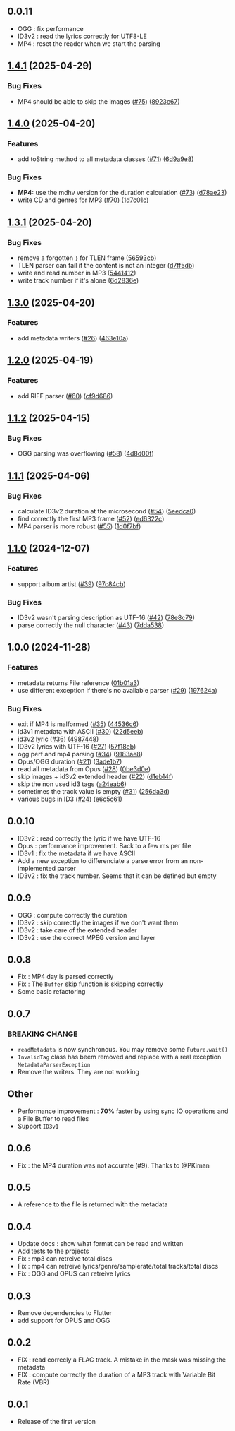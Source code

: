 ## 0.0.11

- OGG : fix performance
- ID3v2 : read the lyrics correctly for UTF8-LE
- MP4 : reset the reader when we start the parsing

## [1.4.1](https://github.com/ClementBeal/audio_metadata_reader/compare/v1.4.0...v1.4.1) (2025-04-29)


### Bug Fixes

* MP4 should be able to skip the images ([#75](https://github.com/ClementBeal/audio_metadata_reader/issues/75)) ([8923c67](https://github.com/ClementBeal/audio_metadata_reader/commit/8923c67342038d0408dad359a1461df50f2386f4))

## [1.4.0](https://github.com/ClementBeal/audio_metadata_reader/compare/v1.3.1...v1.4.0) (2025-04-20)


### Features

* add toString method to all metadata classes ([#71](https://github.com/ClementBeal/audio_metadata_reader/issues/71)) ([6d9a9e8](https://github.com/ClementBeal/audio_metadata_reader/commit/6d9a9e8792fcd9a8a51598975e589da33468947f))


### Bug Fixes

* **MP4:** use the mdhv version for the duration calculation ([#73](https://github.com/ClementBeal/audio_metadata_reader/issues/73)) ([d78ae23](https://github.com/ClementBeal/audio_metadata_reader/commit/d78ae233e621d8c2d833054e24d9dccaeadec8fd))
* write CD and genres for MP3 ([#70](https://github.com/ClementBeal/audio_metadata_reader/issues/70)) ([1d7c01c](https://github.com/ClementBeal/audio_metadata_reader/commit/1d7c01c47904a68d1330bde7848810713983de05))

## [1.3.1](https://github.com/ClementBeal/audio_metadata_reader/compare/v1.3.0...v1.3.1) (2025-04-20)


### Bug Fixes

* remove a forgotten `}` for TLEN frame ([56593cb](https://github.com/ClementBeal/audio_metadata_reader/commit/56593cb02daf79b65e1b4ba3628c7a5df46b5f18))
* TLEN parser can fail if the content is not an integer ([d7ff5db](https://github.com/ClementBeal/audio_metadata_reader/commit/d7ff5dbf903d372b62dcef7c9ba55e9c2a34894e))
* write and read number in MP3 ([5441412](https://github.com/ClementBeal/audio_metadata_reader/commit/5441412ef650fa63d7bfde63c23ceb7e00b66fb2))
* write track number if it's alone ([6d2836e](https://github.com/ClementBeal/audio_metadata_reader/commit/6d2836e052d77dadb7fb959a4f22bf8300297158))

## [1.3.0](https://github.com/ClementBeal/audio_metadata_reader/compare/v1.2.0...v1.3.0) (2025-04-20)


### Features

* add metadata writers ([#26](https://github.com/ClementBeal/audio_metadata_reader/issues/26)) ([463e10a](https://github.com/ClementBeal/audio_metadata_reader/commit/463e10a84266866361c111b23bb2c804a43e75c9))

## [1.2.0](https://github.com/ClementBeal/audio_metadata_reader/compare/v1.1.2...v1.2.0) (2025-04-19)


### Features

* add RIFF parser ([#60](https://github.com/ClementBeal/audio_metadata_reader/issues/60)) ([cf9d686](https://github.com/ClementBeal/audio_metadata_reader/commit/cf9d6865a46293218dcaa96eb6b8bda5925672c5))

## [1.1.2](https://github.com/ClementBeal/audio_metadata_reader/compare/v1.1.1...v1.1.2) (2025-04-15)


### Bug Fixes

* OGG parsing was overflowing ([#58](https://github.com/ClementBeal/audio_metadata_reader/issues/58)) ([4d8d00f](https://github.com/ClementBeal/audio_metadata_reader/commit/4d8d00faf6364210bb181d2f9fdbe65bec0a8b4a))

## [1.1.1](https://github.com/ClementBeal/audio_metadata_reader/compare/v1.1.0...v1.1.1) (2025-04-06)


### Bug Fixes

* calculate ID3v2 duration at the microsecond ([#54](https://github.com/ClementBeal/audio_metadata_reader/issues/54)) ([5eedca0](https://github.com/ClementBeal/audio_metadata_reader/commit/5eedca0a5d91f537dce7a846210730f008d8651c))
* find correctly the first MP3 frame ([#52](https://github.com/ClementBeal/audio_metadata_reader/issues/52)) ([ed6322c](https://github.com/ClementBeal/audio_metadata_reader/commit/ed6322c65c1371247f2cb5ab0dee17882d6deb71))
* MP4 parser is more robust ([#55](https://github.com/ClementBeal/audio_metadata_reader/issues/55)) ([1d0f7bf](https://github.com/ClementBeal/audio_metadata_reader/commit/1d0f7bf080886a17ec5a3c3bd03859b4cf45873f))

## [1.1.0](https://github.com/ClementBeal/audio_metadata_reader/compare/v1.0.0...v1.1.0) (2024-12-07)


### Features

* support album artist ([#39](https://github.com/ClementBeal/audio_metadata_reader/issues/39)) ([97c84cb](https://github.com/ClementBeal/audio_metadata_reader/commit/97c84cb9aede651eb8957e27e84047e467ec4e54))


### Bug Fixes

* ID3v2 wasn't parsing description as UTF-16 ([#42](https://github.com/ClementBeal/audio_metadata_reader/issues/42)) ([78e8c79](https://github.com/ClementBeal/audio_metadata_reader/commit/78e8c79d3240e38c60c5f6d91cec12d4642cdf72))
* parse correctly the null character ([#43](https://github.com/ClementBeal/audio_metadata_reader/issues/43)) ([7dda538](https://github.com/ClementBeal/audio_metadata_reader/commit/7dda538f2caf865153086556db28259923184daf))

## 1.0.0 (2024-11-28)


### Features

* metadata returns File reference ([01b01a3](https://github.com/ClementBeal/audio_metadata_reader/commit/01b01a375c27acaeb37a1e0d3420aa454ca9c1c8))
* use different exception if there's no available parser ([#29](https://github.com/ClementBeal/audio_metadata_reader/issues/29)) ([197624a](https://github.com/ClementBeal/audio_metadata_reader/commit/197624a94548b0bf1dc3263b1a7562da63b0affb))


### Bug Fixes

* exit if MP4 is malformed ([#35](https://github.com/ClementBeal/audio_metadata_reader/issues/35)) ([44536c6](https://github.com/ClementBeal/audio_metadata_reader/commit/44536c639acde9ec7af3bdeb968bd69cdc4ea61c))
* id3v1 metadata with ASCII ([#30](https://github.com/ClementBeal/audio_metadata_reader/issues/30)) ([22d5eeb](https://github.com/ClementBeal/audio_metadata_reader/commit/22d5eeb4b31d70a83f11f90ba9101ba439a5574f))
* id3v2 lyric ([#36](https://github.com/ClementBeal/audio_metadata_reader/issues/36)) ([4987448](https://github.com/ClementBeal/audio_metadata_reader/commit/498744840c42c4a2e633a1a8a822c390d4334b18))
* ID3v2 lyrics with UTF-16 ([#27](https://github.com/ClementBeal/audio_metadata_reader/issues/27)) ([57f18eb](https://github.com/ClementBeal/audio_metadata_reader/commit/57f18ebca7072cbea86b9804c3e901b4b645cd64))
* ogg perf and mp4 parsing ([#34](https://github.com/ClementBeal/audio_metadata_reader/issues/34)) ([9183ae8](https://github.com/ClementBeal/audio_metadata_reader/commit/9183ae8974c2f86a469677d01f6f8b544caa9465))
* Opus/OGG duration ([#21](https://github.com/ClementBeal/audio_metadata_reader/issues/21)) ([3ade1b7](https://github.com/ClementBeal/audio_metadata_reader/commit/3ade1b74b40b261dd66ba67a666601d409940db9))
* read all metadata from Opus ([#28](https://github.com/ClementBeal/audio_metadata_reader/issues/28)) ([0be3d0e](https://github.com/ClementBeal/audio_metadata_reader/commit/0be3d0ebbc79ce93fae247ce85e34e3366baa213))
* skip images + id3v2 extended header ([#22](https://github.com/ClementBeal/audio_metadata_reader/issues/22)) ([d1eb14f](https://github.com/ClementBeal/audio_metadata_reader/commit/d1eb14f3df938c0798a9c7ba7cf1b4832a31e8fa))
* skip the non used id3 tags ([a24eab6](https://github.com/ClementBeal/audio_metadata_reader/commit/a24eab6378c3b3960e5e488e385c7e49354ec03b))
* sometimes the track value is empty ([#31](https://github.com/ClementBeal/audio_metadata_reader/issues/31)) ([256da3d](https://github.com/ClementBeal/audio_metadata_reader/commit/256da3d51de1694fd73797f79a152d5b787f94b1))
* various bugs in ID3 ([#24](https://github.com/ClementBeal/audio_metadata_reader/issues/24)) ([e6c5c61](https://github.com/ClementBeal/audio_metadata_reader/commit/e6c5c61a913a8b5044f1653c4a094c6ea6934872))

## 0.0.10

- ID3v2 : read correctly the lyric if we have UTF-16
- Opus  : performance improvement. Back to a few ms per file
- ID3v1 : fix the metadata if we have ASCII
- Add a new exception to differenciate a parse error from an non-implemented parser
- ID3v2 : fix the track number. Seems that it can be defined but empty

## 0.0.9

- OGG   : compute correctly the duration
- ID3v2 : skip correctly the images if we don't want them
- ID3v2 : take care of the extended header
- ID3v2 : use the correct MPEG version and layer

## 0.0.8

- Fix : MP4 day is parsed correctly
- Fix : The `Buffer` skip function is skipping correctly
- Some basic refactoring

## 0.0.7

### BREAKING CHANGE

- `readMetadata` is now synchronous. You may remove some `Future.wait()`
- `InvalidTag` class has beem removed and replace with a real exception `MetadataParserException`
- Remove the writers. They are not working

## Other

- Performance improvement : **70%** faster by using sync IO operations and a File Buffer to read files
- Support `ID3v1`

## 0.0.6

- Fix : the MP4 duration was not accurate (#9). Thanks to @PKiman

## 0.0.5

- A reference to the file is returned with the metadata

## 0.0.4

- Update docs : show what format can be read and written
- Add tests to the projects
- Fix : mp3 can retreive total discs
- Fix : mp4 can retreive lyrics/genre/samplerate/total tracks/total discs
- Fix : OGG and OPUS can retreive lyrics

## 0.0.3

- Remove dependencies to Flutter
- add support for OPUS and OGG

## 0.0.2

- FIX : read correcly a FLAC track. A mistake in the mask was missing the metadata
- FIX : compute correctly the duration of a MP3 track with Variable Bit Rate (VBR)

## 0.0.1

- Release of the first version
